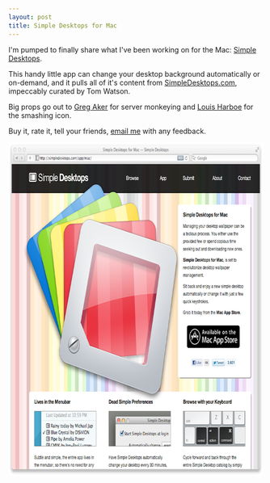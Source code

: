 ```yaml
---
layout: post
title: Simple Desktops for Mac
---
```


I'm pumped to finally share what I've been working on for the Mac: [Simple Desktops][appstore].

This handy little app can change your desktop background automatically or on-demand, and it pulls
all of it's content from [SimpleDesktops.com][website], impeccably curated by Tom Watson.

Big props go out to [Greg Aker][gaker] for server monkeying and [Louis Harboe][louis] for the smashing icon.

Buy it, rate it, tell your friends, <a href="mailto:justin@bleedingwolf.com">email me</a> with any feedback.

[appstore]: http://bit.ly/simple-desktops-app
[website]: http://simpledesktops.com/
[gaker]: http://gregaker.net/
[louis]: http://graphicpeel.com/

<div>
<a href="http://bit.ly/simple-desktops-app"><img width="750" height="661" src="/static/post_assets/2011-09-06-simpledesktops.png" alt=""></a>
</div>
